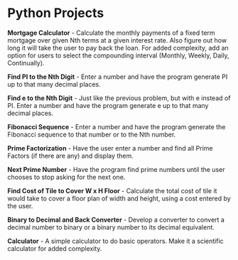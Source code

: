 # Python Projects

**Mortgage Calculator** - Calculate the monthly payments of a fixed term mortgage over given Nth terms at a given interest rate. Also figure out how long it will take the user to pay back the loan. For added complexity, add an option for users to select the compounding interval (Monthly, Weekly, Daily, Continually).

**Find PI to the Nth Digit** - Enter a number and have the program generate PI up to that many decimal places.

**Find e to the Nth Digit** - Just like the previous problem, but with e instead of PI. Enter a number and have the program generate e up to that many decimal places.

**Fibonacci Sequence** - Enter a number and have the program generate the Fibonacci sequence to that number or to the Nth number.

**Prime Factorization** - Have the user enter a number and find all Prime Factors (if there are any) and display them.

**Next Prime Number** - Have the program find prime numbers until the user chooses to stop asking for the next one. 

**Find Cost of Tile to Cover W x H Floor** - Calculate the total cost of tile it would take to cover a floor plan of width and height, using a cost entered by the user.

**Binary to Decimal and Back Converter** - Develop a converter to convert a decimal number to binary or a binary number to its decimal equivalent.

**Calculator** - A simple calculator to do basic operators. Make it a scientific calculator for added complexity.


